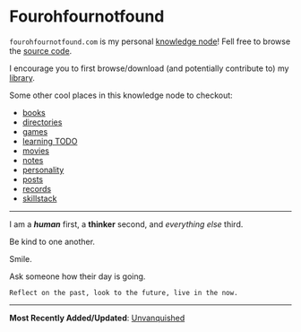 # Fourohfournotfound

`fourohfournotfound.com` is my personal [knowledge
node](https://github.com/afkworks/spec-kn)! Fell free to browse the
[source code](https://github.com/oglinuk/fourohfournotfound).

I encourage you to first browse/download (and potentially contribute to)
my [library](https://library.fourohfournotfound.com).

Some other cool places in this knowledge node to checkout:

* [books](books)
* [directories](directories)
* [games](games)
* [learning TODO](learning-todo)
* [movies](movies)
* [notes](notes)
* [personality](personality)
* [posts](posts)
* [records](records)
* [skillstack](skillstack)

---

I am a ***human*** first, a **thinker** second, and *everything else*
third.

Be kind to one another.

Smile. 

Ask someone how their day is going.

`Reflect on the past, look to the future, live in the now.`

---

**Most Recently Added/Updated**: [Unvanquished](posts/gaming/unvanquished)
